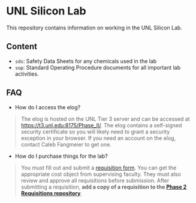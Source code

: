 # UNL Silicon Lab

This repository contains information on working in the UNL Silicon Lab.

## Content

  - `sds`: Safety Data Sheets for any chemicals used in the lab
  - `sop`: Standard Operating Procedure documents for all important lab activities.


## FAQ

  - How do I access the elog?
  
  > The elog is hosted on the UNL Tier 3 server and can be accessed at https://t3.unl.edu:8175/Phase_II/. The elog contains a self-signed security certificate so you will likely need to grant a security exception in your browser. If you need an account on the elog, contact Caleb Fangmeier to get one.
  
  - How do I purchase things for the lab?
  
  > You must fill out and submit a [requisition form](https://www.unl.edu/physics/docs/Requisition2014.pdf). You can get the appropriate cost object from supervising faculty. They must also review and approve all requisitions before submission. After submitting a requisition, **add a copy of a requisition to the [Phase 2 Requisitions repository](https://github.com/nebraska-silicon-lab/Phase_II_Requisitions)**.
